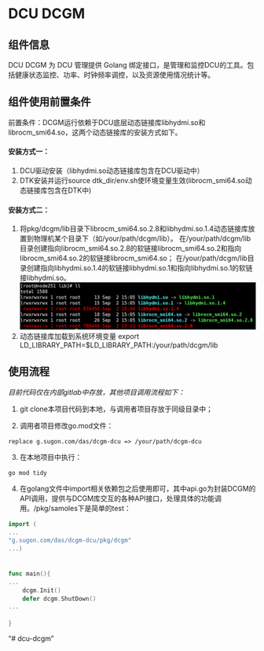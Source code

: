# DCU DCGM

## 组件信息

DCU DCGM 为 DCU 管理提供 Golang 绑定接口，是管理和监控DCU的工具。包括健康状态监控、功率、时钟频率调控，以及资源使用情况统计等。

## 组件使用前置条件
前置条件：DCGM运行依赖于DCU底层动态链接库libhydmi.so和librocm_smi64.so，这两个动态链接库的安装方式如下。
#### 安装方式一：
1. DCU驱动安装（libhydmi.so动态链接库包含在DCU驱动中）
2. DTK安装并运行source dtk_dir/env.sh使环境变量生效(librocm_smi64.so动态链接库包含在DTK中)

#### 安装方式二：
1. 将pkg/dcgm/lib目录下librocm_smi64.so.2.8和libhydmi.so.1.4动态链接库放置到物理机某个目录下（如/your/path/dcgm/lib）。
   在/your/path/dcgm/lib目录创建指向librocm_smi64.so.2.8的软链接librocm_smi64.so.2和指向librocm_smi64.so.2的软链接librocm_smi64.so；
   在/your/path/dcgm/lib目录创建指向libhydmi.so.1.4的软链接libhydmi.so.1和指向libhydmi.so.1的软链接libhydmi.so。
   ![img.png](liblink.png)
2. 动态链接库加载到系统环境变量
   export LD_LIBRARY_PATH=$LD_LIBRARY_PATH:/your/path/dcgm/lib

## 使用流程

*目前代码仅在内部gitlab中存放，其他项目调用流程如下：*

1. git clone本项目代码到本地，与调用者项目存放于同级目录中；

2. 调用者项目修改go.mod文件：

```
replace g.sugon.com/das/dcgm-dcu => /your/path/dcgm-dcu
```

3. 在本地项目中执行：

```
go mod tidy
```

4. 在golang文件中import相关依赖包之后使用即可，其中api.go为封装DCGM的API调用，提供与DCGM库交互的各种API接口，处理具体的功能调用。/pkg/samoles下是简单的test：

```go
import (
...
"g.sugon.com/das/dcgm-dcu/pkg/dcgm"
...)


func main(){
...
	dcgm.Init()
    defer dcgm.ShutDown()
...

}
```

“# dcu-dcgm”
